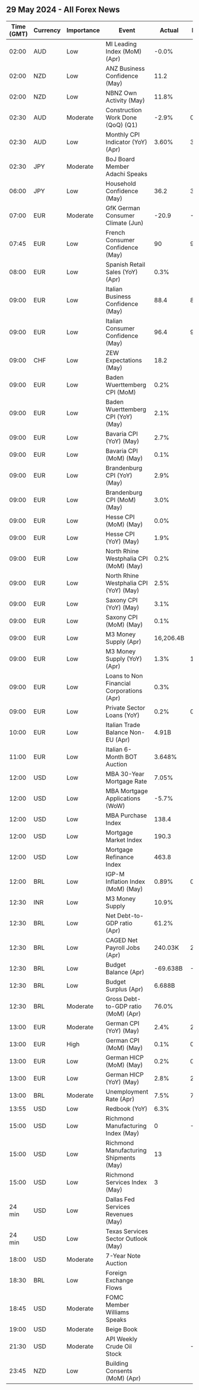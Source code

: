 ## 29 May 2024 - All Forex News

| Time (GMT) | Currency | Importance | Event | Actual | Forecast | Previous |
|------|----------|------------|-------|--------|----------|----------|
| 02:00 | AUD | Low | MI Leading Index (MoM) (Apr) | -0.0% |  | -0.1% |
| 02:00 | NZD | Low | ANZ Business Confidence (May) | 11.2 |  | 14.9 |
| 02:00 | NZD | Low | NBNZ Own Activity (May) | 11.8% |  | 14.3% |
| 02:30 | AUD | Moderate | Construction Work Done (QoQ) (Q1) | -2.9% | 0.6% | 1.8% |
| 02:30 | AUD | Low | Monthly CPI Indicator (YoY) (Apr) | 3.60% | 3.40% | 3.50% |
| 02:30 | JPY | Moderate | BoJ Board Member Adachi Speaks |  |  |  |
| 06:00 | JPY | Low | Household Confidence (May) | 36.2 | 39.1 | 38.3 |
| 07:00 | EUR | Moderate | GfK German Consumer Climate (Jun) | -20.9 | -22.5 | -24.0 |
| 07:45 | EUR | Low | French Consumer Confidence (May) | 90 | 91 | 90 |
| 08:00 | EUR | Low | Spanish Retail Sales (YoY) (Apr) | 0.3% |  | 0.9% |
| 09:00 | EUR | Low | Italian Business Confidence (May) | 88.4 | 88.1 | 87.7 |
| 09:00 | EUR | Low | Italian Consumer Confidence (May) | 96.4 | 96.0 | 95.2 |
| 09:00 | CHF | Low | ZEW Expectations (May) | 18.2 |  | 17.6 |
| 09:00 | EUR | Low | Baden Wuerttemberg CPI (MoM) | 0.2% |  | 0.3% |
| 09:00 | EUR | Low | Baden Wuerttemberg CPI (YoY) (May) | 2.1% |  | 2.1% |
| 09:00 | EUR | Low | Bavaria CPI (YoY) (May) | 2.7% |  | 2.5% |
| 09:00 | EUR | Low | Bavaria CPI (MoM) (May) | 0.1% |  | 0.6% |
| 09:00 | EUR | Low | Brandenburg CPI (YoY) (May) | 2.9% |  | 3.0% |
| 09:00 | EUR | Low | Brandenburg CPI (MoM) (May) | 3.0% |  | 0.6% |
| 09:00 | EUR | Low | Hesse CPI (MoM) (May) | 0.0% |  | 0.6% |
| 09:00 | EUR | Low | Hesse CPI (YoY) (May) | 1.9% |  | 1.9% |
| 09:00 | EUR | Low | North Rhine Westphalia CPI (MoM) (May) | 0.2% |  | 0.3% |
| 09:00 | EUR | Low | North Rhine Westphalia CPI (YoY) (May) | 2.5% |  | 2.3% |
| 09:00 | EUR | Low | Saxony CPI (YoY) (May) | 3.1% |  | 2.7% |
| 09:00 | EUR | Low | Saxony CPI (MoM) (May) | 0.1% |  | 0.6% |
| 09:00 | EUR | Low | M3 Money Supply (Apr) | 16,206.4B |  | 16,190.4B |
| 09:00 | EUR | Low | M3 Money Supply (YoY) (Apr) | 1.3% | 1.3% | 0.9% |
| 09:00 | EUR | Low | Loans to Non Financial Corporations (Apr) | 0.3% |  | 0.4% |
| 09:00 | EUR | Low | Private Sector Loans (YoY) | 0.2% | 0.4% | 0.2% |
| 10:00 | EUR | Low | Italian Trade Balance Non-EU (Apr) | 4.91B |  | 5.77B |
| 11:00 | EUR | Low | Italian 6-Month BOT Auction | 3.648% |  | 3.737% |
| 12:00 | USD | Low | MBA 30-Year Mortgage Rate | 7.05% |  | 7.01% |
| 12:00 | USD | Low | MBA Mortgage Applications (WoW) | -5.7% |  | 1.9% |
| 12:00 | USD | Low | MBA Purchase Index | 138.4 |  | 140.0 |
| 12:00 | USD | Low | Mortgage Market Index | 190.3 |  | 201.9 |
| 12:00 | USD | Low | Mortgage Refinance Index | 463.8 |  | 536.9 |
| 12:00 | BRL | Low | IGP-M Inflation Index (MoM) (May) | 0.89% | 0.84% | 0.31% |
| 12:30 | INR | Low | M3 Money Supply | 10.9% |  | 11.1% |
| 12:30 | BRL | Low | Net Debt-to-GDP ratio (Apr) | 61.2% |  | 61.1% |
| 12:30 | BRL | Low | CAGED Net Payroll Jobs (Apr) | 240.03K | 216.95K | 244.32K |
| 12:30 | BRL | Low | Budget Balance (Apr) | -69.638B | -47.100B | -62.981B |
| 12:30 | BRL | Low | Budget Surplus (Apr) | 6.688B |  | 1.177B |
| 12:30 | BRL | Moderate | Gross Debt-to-GDP ratio (MoM) (Apr) | 76.0% |  | 75.7% |
| 13:00 | EUR | Moderate | German CPI (YoY) (May) | 2.4% | 2.4% | 2.2% |
| 13:00 | EUR | High | German CPI (MoM) (May) | 0.1% | 0.2% | 0.5% |
| 13:00 | EUR | Low | German HICP (MoM) (May) | 0.2% | 0.2% | 0.6% |
| 13:00 | EUR | Low | German HICP (YoY) (May) | 2.8% | 2.7% | 2.4% |
| 13:00 | BRL | Moderate | Unemployment Rate (Apr) | 7.5% | 7.7% | 7.9% |
| 13:55 | USD | Low | Redbook (YoY) | 6.3% |  | 5.5% |
| 15:00 | USD | Low | Richmond Manufacturing Index (May) | 0 | -6 | -7 |
| 15:00 | USD | Low | Richmond Manufacturing Shipments (May) | 13 |  | -10 |
| 15:00 | USD | Low | Richmond Services Index (May) | 3 |  | -13 |
| 24 min | USD | Low | Dallas Fed Services Revenues (May) |  |  | 0.3 |
| 24 min | USD | Low | Texas Services Sector Outlook (May) |  |  | -10.6 |
| 18:00 | USD | Moderate | 7-Year Note Auction |  |  | 4.716% |
| 18:30 | BRL | Low | Foreign Exchange Flows |  |  | -0.745B |
| 18:45 | USD | Moderate | FOMC Member Williams Speaks |  |  |  |
| 19:00 | USD | Moderate | Beige Book |  |  |  |
| 21:30 | USD | Moderate | API Weekly Crude Oil Stock |  | -1.900M | 2.480M |
| 23:45 | NZD | Low | Building Consents (MoM) (Apr) |  |  | -0.2% |

